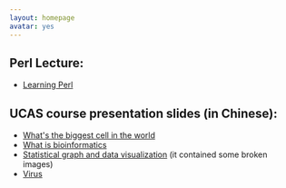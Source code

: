 ```yaml
---
layout: homepage
avatar: yes
---
```



## Perl Lecture:      
- [Learning Perl](./learningPerl.html "Learning Perl") 

## UCAS course presentation slides (in Chinese):
- [What's the biggest cell in the world](./BigCell.pdf "What's the biggest cell in the world")
- [What is bioinformatics](./WhatisBioinformatics.pdf "What is bioinformatics")
- [Statistical graph and data visualization](./StatisticalGraphandDataVsualization.pdf "Statistical graph and data visualization") (it contained some broken images)
- [Virus](./virus.pdf "Virus")

